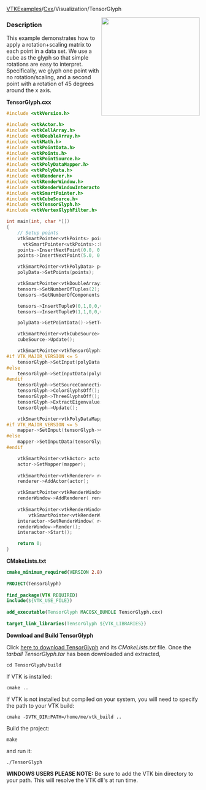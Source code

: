 [VTKExamples](Home)/[Cxx](Cxx)/Visualization/TensorGlyph

<img align="right" src="https://github.com/lorensen/VTKExamples/raw/master/Testing/Baseline/Visualization/TestTensorGlyph.png" width="256" />

### Description
This example demonstrates how to apply a rotation+scaling matrix to each point in a data set. We use a cube as the glyph so that simple rotations are easy to interpret.
Specifically, we glyph one point with no rotation/scaling, and a second point with a rotation of 45 degrees around the x axis.

**TensorGlyph.cxx**
```c++
#include <vtkVersion.h>

#include <vtkActor.h>
#include <vtkCellArray.h>
#include <vtkDoubleArray.h>
#include <vtkMath.h>
#include <vtkPointData.h>
#include <vtkPoints.h>
#include <vtkPointSource.h>
#include <vtkPolyDataMapper.h>
#include <vtkPolyData.h>
#include <vtkRenderer.h>
#include <vtkRenderWindow.h>
#include <vtkRenderWindowInteractor.h>
#include <vtkSmartPointer.h>
#include <vtkCubeSource.h>
#include <vtkTensorGlyph.h>
#include <vtkVertexGlyphFilter.h>

int main(int, char *[])
{
    // Setup points
    vtkSmartPointer<vtkPoints> points =
      vtkSmartPointer<vtkPoints>::New();
    points->InsertNextPoint(0.0, 0.0, 0.0);
    points->InsertNextPoint(5.0, 0.0, 0.0);

    vtkSmartPointer<vtkPolyData> polyData = vtkSmartPointer<vtkPolyData>::New();
    polyData->SetPoints(points);

    vtkSmartPointer<vtkDoubleArray> tensors = vtkSmartPointer<vtkDoubleArray>::New();
    tensors->SetNumberOfTuples(2);
    tensors->SetNumberOfComponents(9);

    tensors->InsertTuple9(0,1,0,0,0,1,0,0,0,1);
    tensors->InsertTuple9(1,1,0,0,0,.7,.7,0,-.7,.7); // column major

    polyData->GetPointData()->SetTensors(tensors);

    vtkSmartPointer<vtkCubeSource> cubeSource = vtkSmartPointer<vtkCubeSource>::New();
    cubeSource->Update();

    vtkSmartPointer<vtkTensorGlyph> tensorGlyph = vtkSmartPointer<vtkTensorGlyph>::New();
#if VTK_MAJOR_VERSION <= 5
    tensorGlyph->SetInput(polyData);
#else
    tensorGlyph->SetInputData(polyData);
#endif
    tensorGlyph->SetSourceConnection(cubeSource->GetOutputPort());
    tensorGlyph->ColorGlyphsOff();
    tensorGlyph->ThreeGlyphsOff();
    tensorGlyph->ExtractEigenvaluesOff();
    tensorGlyph->Update();

    vtkSmartPointer<vtkPolyDataMapper> mapper = vtkSmartPointer<vtkPolyDataMapper>::New();
#if VTK_MAJOR_VERSION <= 5
    mapper->SetInput(tensorGlyph->GetOutput());
#else
    mapper->SetInputData(tensorGlyph->GetOutput());
#endif

    vtkSmartPointer<vtkActor> actor = vtkSmartPointer<vtkActor>::New();
    actor->SetMapper(mapper);
	
    vtkSmartPointer<vtkRenderer> renderer = vtkSmartPointer<vtkRenderer>::New();
    renderer->AddActor(actor);

    vtkSmartPointer<vtkRenderWindow> renderWindow = vtkSmartPointer<vtkRenderWindow>::New();
    renderWindow->AddRenderer( renderer );
 
    vtkSmartPointer<vtkRenderWindowInteractor> interactor =
        vtkSmartPointer<vtkRenderWindowInteractor>::New();
    interactor->SetRenderWindow( renderWindow );
    renderWindow->Render();
    interactor->Start();

    return 0;
}
```
**CMakeLists.txt**
```cmake
cmake_minimum_required(VERSION 2.8)
 
PROJECT(TensorGlyph)
 
find_package(VTK REQUIRED)
include(${VTK_USE_FILE})
 
add_executable(TensorGlyph MACOSX_BUNDLE TensorGlyph.cxx)
 
target_link_libraries(TensorGlyph ${VTK_LIBRARIES})
```

**Download and Build TensorGlyph**

Click [here to download TensorGlyph](https://github.com/lorensen/VTKWikiExamplesTarballs/raw/master/TensorGlyph.tar) and its *CMakeLists.txt* file.
Once the *tarball TensorGlyph.tar* has been downloaded and extracted,
```
cd TensorGlyph/build 
```
If VTK is installed:
```
cmake ..
```
If VTK is not installed but compiled on your system, you will need to specify the path to your VTK build:
```
cmake -DVTK_DIR:PATH=/home/me/vtk_build ..
```
Build the project:
```
make
```
and run it:
```
./TensorGlyph
```
**WINDOWS USERS PLEASE NOTE:** Be sure to add the VTK bin directory to your path. This will resolve the VTK dll's at run time.

